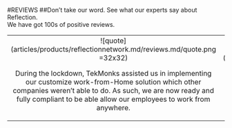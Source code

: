 #REVIEWS
##Don’t take our word. See what our experts say about Reflection. <br/>We have got 100s of positive reviews.

||||
|:--:|:--:|:--:|
|![quote](articles/products/reflectionnetwork.md/reviews.md/quote.png =32x32)<p class="review-description">During the lockdown, TekMonks assisted us in implementing our customize work-from-Home solution which other companies weren’t able to do. As such, we are now ready and fully compliant to be able allow our employees to work from anywhere.</p>|![quote](articles/products/reflectionnetwork.md/reviews.md/quote.png =32x32)<p class="review-description">We feel more secure while our employees are working remotely.  We can finally see a future where WFH becomes a more prominent model, even after COVID-19.</p>|![quote](articles/products/reflectionnetwork.md/reviews.md/quote.png =32x32)<p class="review-description">We can finally see a future where WFH becomes a more prominent model, even after COVID-19. |TekMonks solution provides us peace of mind, whether there is a natural disaster or not, that we can have continuity of operations.</p>|